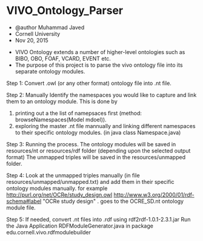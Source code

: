 # VIVO_Ontology_Parser

* @author Muhammad Javed
* Cornell University
* Nov 20, 2015

- VIVO Ontology extends a number of higher-level ontologies such as BIBO, OBO, FOAF, VCARD, EVENT etc.
- The purpose of this project is to parse the vivo ontology file into its separate ontology modules.

Step 1: Convert .owl (or any other format) ontology file into .nt file.

Step 2: Manually Identify the namespaces you would like to capture and link them to an ontology module.
This is done by 
1) printing out a the list of namepsaces first (method: browseNamespaces(Model mdoel)). 
2) exploring the master .nt file mannually and linking different namespaces to their specific ontology modules. (in java class Namespace.java)

Step 3: Running the process.
The ontology modules will be saved in resources/nt  or resources/rdf folder (depending upon the selected output format)
The unmapped triples will be saved in the resources/unmapped folder.

Step 4: Look at the unmapped triples manually (in file resources/unmapped/unmapped.txt) and add them in their specific ontology modules manually.
for example 
<http://purl.org/net/OCRe/study_design.owl> <http://www.w3.org/2000/01/rdf-schema#label> "OCRe study design" .
goes to the OCRE_SD.nt ontology module file.

Step 5: If needed, convert .nt files into .rdf using rdf2rdf-1.0.1-2.3.1.jar
Run the Java Application RDFModuleGenerator.java in package edu.cornell.vivo.rdfmodulebuilder


